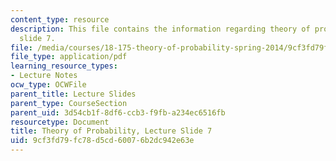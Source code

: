 ```yaml
---
content_type: resource
description: This file contains the information regarding theory of probability, lecture
  slide 7.
file: /media/courses/18-175-theory-of-probability-spring-2014/9cf3fd79fc78d5cd60076b2dc942e63e_MIT18_175S14_Lecture7.pdf
file_type: application/pdf
learning_resource_types:
- Lecture Notes
ocw_type: OCWFile
parent_title: Lecture Slides
parent_type: CourseSection
parent_uid: 3d54cb1f-8df6-ccb3-f9fb-a234ec6516fb
resourcetype: Document
title: Theory of Probability, Lecture Slide 7
uid: 9cf3fd79-fc78-d5cd-6007-6b2dc942e63e
---
```

